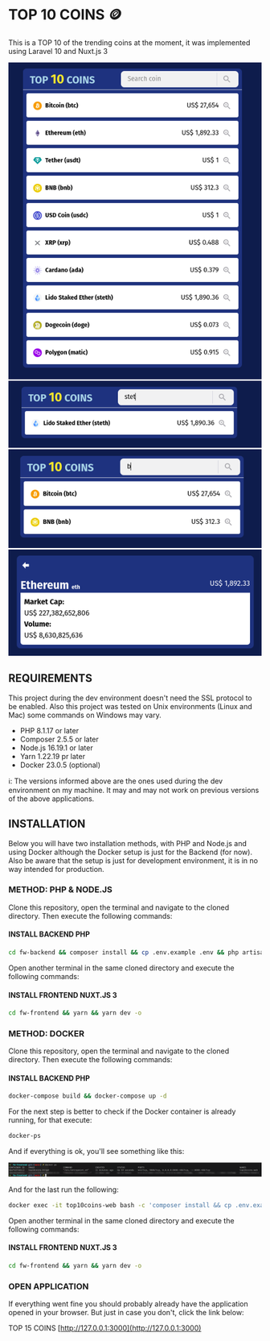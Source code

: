 # TOP 10 COINS 🪙

This is a TOP 10 of the trending coins at the moment, it was implemented using Laravel 10 and Nuxt.js 3

![Screenshot Main](https://github.com/brunofunnie/top10coins/blob/main/docs/img-002.png "Main")
![Screenshot Search](https://github.com/brunofunnie/top10coins/blob/main/docs/img-003.png "Search")
![Screenshot Search](https://github.com/brunofunnie/top10coins/blob/main/docs/img-004.png "Search")
![Screenshot Coin Details](https://github.com/brunofunnie/top10coins/blob/main/docs/img-005.png "Coin Details")

## REQUIREMENTS

This project during the dev environment doesn't need the SSL protocol to be enabled. Also this project was tested on Unix environments (Linux and Mac) some commands on Windows may vary.

- PHP 8.1.17 or later
- Composer 2.5.5 or later
- Node.js 16.19.1 or later
- Yarn 1.22.19 pr later
- Docker 23.0.5 (optional)

ℹ: The versions informed above are the ones used during the dev environment on my machine. It may and may not work on previous versions of the above applications.

## INSTALLATION

Below you will have two installation methods, with PHP and Node.js and using Docker although the Docker setup is just for the Backend (for now). Also be aware that the setup is just for development environment, it is in no way intended for production.

### METHOD: PHP & NODE.JS

Clone this repository, open the terminal and navigate to the cloned directory. Then execute the following commands:

#### INSTALL BACKEND PHP

```bash
cd fw-backend && composer install && cp .env.example .env && php artisan key:generate && php artisan serve
```

Open another terminal in the same cloned directory and execute the following commands:
#### INSTALL FRONTEND NUXT.JS 3

```bash
cd fw-frontend && yarn && yarn dev -o
```

### METHOD: DOCKER

Clone this repository, open the terminal and navigate to the cloned directory. Then execute the following commands:

#### INSTALL BACKEND PHP

```bash
docker-compose build && docker-compose up -d
```

For the next step is better to check if the Docker container is already running, for that execute:

```bash
docker-ps
```

And if everything is ok, you'll see something like this:

![Docker PS output](https://github.com/brunofunnie/top10coins/blob/main/docs/img-001.png "Docker PS output")

And for the last run the following:

```bash
docker exec -it top10coins-web bash -c 'composer install && cp .env.example .env && php artisan key:generate && chmod -R 777 storage'
```

Open another terminal in the same cloned directory and execute the following commands:
#### INSTALL FRONTEND NUXT.JS 3

```bash
cd fw-frontend && yarn && yarn dev -o
```

### OPEN APPLICATION

If everything went fine you should probably already have the application opened in your browser. But just in case you don't, click the link below:

TOP 15 COINS
[http://127.0.0.1:3000](http://127.0.0.1:3000)

